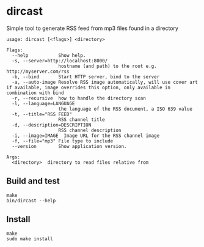 # dircast

Simple tool to generate RSS feed
from mp3 files found in a directory

    usage: dircast [<flags>] <directory>

    Flags:
      --help           Show help.
      -s, --server=http://localhost:8000/
                       hostname (and path) to the root e.g. http://myserver.com/rss
      -b, --bind       Start HTTP server, bind to the server
      -a, --auto-image Resolve RSS image automatically, will use cover art if available, image overrides this option, only available in combination with bind
      -r, --recursive  how to handle the directory scan
      -l, --language=LANGUAGE
                       the language of the RSS document, a ISO 639 value
      -t, --title="RSS FEED"
                       RSS channel title
      -d, --description=DESCRIPTION
                       RSS channel description
      -i, --image=IMAGE  Image URL for the RSS channel image
      -f, --file="mp3" File type to include
      --version        Show application version.

    Args:
      <directory>  directory to read files relative from

## Build and test

    make
    bin/dircast --help

## Install

    make
    sudo make install

